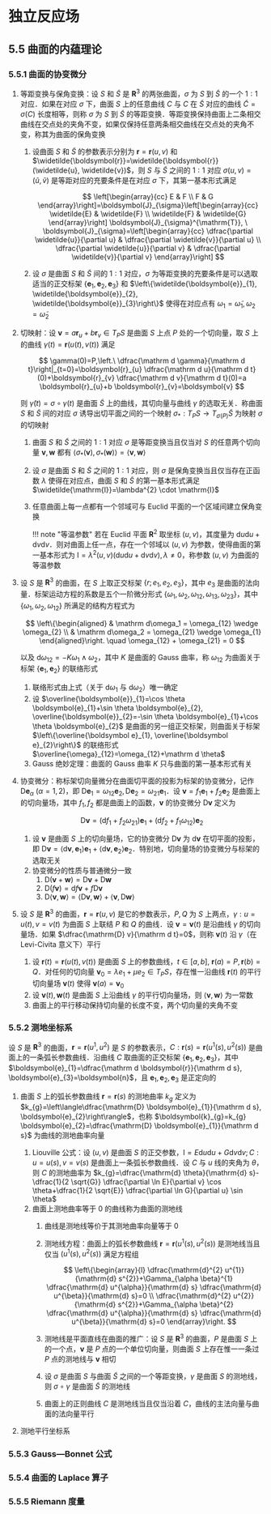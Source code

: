# 独立反应场

## 5.5 曲面的内蕴理论
### 5.5.1 曲面的协变微分
1. 等距变换与保角变换：设 $S$ 和 $\widetilde{S}$ 是 $\mathbf{R}^{3}$ 的两张曲面，$\sigma$ 为 $S$ 到 $\widetilde{S}$ 的一个 $1: 1$ 对应．如果在对应 $\sigma$ 下，曲面 $S$ 上的任意曲线 $C$ 与 $C$ 在 $\widetilde{S}$ 对应的曲线 $\widetilde{C}=\sigma(C)$ 长度相等，则称 $\sigma$ 为 $S$ 到 $\widetilde{S}$ 的等距变换．等距变换保持曲面上二条相交曲线在交点处的夹角不变，如果仅保持任意两条相交曲线在交点处的夹角不变，称其为曲面的保角变换
    1. 设曲面 $S$ 和 $\widetilde{S}$ 的参数表示分别为 $\boldsymbol{r}=\boldsymbol{r}(u, v)$ 和 $\widetilde{\boldsymbol{r}}=\widetilde{\boldsymbol{r}}(\widetilde{u}, \widetilde{v})$，则 $S$ 与 $\widetilde{S}$ 之间的 $1: 1$ 对应 $\sigma(u, v)=(\widetilde{u}, \widetilde{v})$ 是等距对应的充要条件是在对应 $\sigma$ 下，其第一基本形式满足

        $$
        \left[\begin{array}{cc}
        E & F \\
        F & G
        \end{array}\right]=\boldsymbol{J}_{\sigma}\left[\begin{array}{cc}
        \widetilde{E} & \widetilde{F} \\
        \widetilde{F} & \widetilde{G}
        \end{array}\right] \boldsymbol{J}_{\sigma}^{\mathrm{T}}, \ \boldsymbol{J}_{\sigma}=\left[\begin{array}{cc}
        \dfrac{\partial \widetilde{u}}{\partial u} & \dfrac{\partial \widetilde{v}}{\partial u} \\
        \dfrac{\partial \widetilde{u}}{\partial v} & \dfrac{\partial \widetilde{v}}{\partial v}
        \end{array}\right]
        $$

    2. 设 $\sigma$ 是曲面 $S$ 和 $\widetilde{S}$ 间的 $1: 1$ 对应，$\sigma$ 为等距变换的充要条件是可以选取适当的正交标架 $\left\{\boldsymbol{e}_{1}, \boldsymbol{e}_{2}, \boldsymbol{e}_{3}\right\}$ 和 $\left\{\widetilde{\boldsymbol{e}}_{1}, \widetilde{\boldsymbol{e}}_{2}, \widetilde{\boldsymbol{e}}_{3}\right\}$ 使得在对应点有 $\omega_{1}=\widetilde{\omega}_{1}, \omega_{2}=\widetilde{\omega}_{2}$

2. 切映射：设 $\boldsymbol v=a \boldsymbol r_{u}+b \boldsymbol r_{v} \in T_{P} S$ 是曲面 $S$ 上点 $P$ 处的一个切向量，取 $S$ 上的曲线 $\gamma(t)=\boldsymbol{r}(u(t), v(t))$ 满足

    $$
    \gamma(0)=P,\left.\  \dfrac{\mathrm d \gamma}{\mathrm d t}\right|_{t=0}=\boldsymbol{r}_{u} \dfrac{\mathrm d u}{\mathrm d t}(0)+\boldsymbol{r}_{v} \dfrac{\mathrm d v}{\mathrm d t}(0)=a \boldsymbol{r}_{u}+b \boldsymbol{r}_{v}=\boldsymbol{v}
    $$

    则 $\widetilde{\gamma}(t)=\sigma \circ \gamma(t)$ 是曲面 $\widetilde{S}$ 上的曲线，其切向量与曲线 $\gamma$ 的选取无关．称曲面 $S$ 和 $\widetilde{S}$ 间的对应 $\sigma$ 诱导出切平面之间的一个映射 $\sigma_{*}: T_{P} S \to T_{\sigma(P)} \widetilde{S}$ 为映射 $\sigma$ 的切映射

    1. 曲面 $S$ 和 $\widetilde{S}$ 之间的 $1: 1$ 对应 $\sigma$ 是等距变换当且仅当对 $S$ 的任意两个切向量 $\boldsymbol{v}, \boldsymbol{w}$ 都有 $\left\langle\sigma_{*}(\boldsymbol{v}), \sigma_{*}(\boldsymbol{w})\right\rangle=\langle\boldsymbol{v}, \boldsymbol{w}\rangle$
    2. 设 $\sigma$ 是曲面 $S$ 和 $\widetilde{S}$ 之间的 $1: 1$ 对应，则 $\sigma$ 是保角变换当且仅当存在正函数 $\lambda$ 使得在对应点，曲面 $S$ 和 $\widetilde{S}$ 的第一基本形式满足 $\widetilde{\mathrm{I}}=\lambda^{2} \cdot \mathrm{I}$
    3. 任意曲面上每一点都有一个邻域可与 $\text{Euclid}$ 平面的一个区域间建立保角变换

        !!! note "等温参数"
            若在 $\text{Euclid}$ 平面 $\mathbf{R}^{2}$ 取坐标 $(u, v)$，其度量为 $\mathrm d u \mathrm d u+ \mathrm d v \mathrm d v$．则对曲面上任一点，存在一个邻域以 $(u, v)$ 为参数，使得曲面的第一基本形式为 $\mathrm{I}=\lambda^{2}(u, v)(\mathrm d u \mathrm d u+\mathrm d v \mathrm d v), \lambda \neq 0$，称参数 $(u, v)$ 为曲面的等温参数

3. 设 $S$ 是 $\mathbf{R}^{3}$ 的曲面，在 $S$ 上取正交标架 $\left\{r ; e_{1}, e_{2}, e_{3}\right\}$，其中 $e_{3}$ 是曲面的法向量．标架运动方程的系数是五个一阶微分形式 $\left\{\omega_{1}, \omega_{2}, \omega_{12}, \omega_{13}, \omega_{23}\right\}$，其中 $\left\{\omega_{1}, \omega_{2}, \omega_{12}\right\}$ 所满足的结构方程式为

    $$
    \left\{\begin{aligned}
    & \mathrm d\omega_1 = \omega_{12} \wedge \omega_{2}  \\
    & \mathrm d\omega_2 = \omega_{21} \wedge \omega_{1}
    \end{aligned}\right.
    \quad
    \omega_{12} + \omega_{21} = 0
    $$

    以及 $\mathrm d \omega_{12}=-K \omega_{1} \wedge \omega_{2}$，其中 $K$ 是曲面的 $\text{Gauss}$ 曲率，称 $\omega_{12}$ 为曲面关于标架 $\left\{\boldsymbol{e}_{1}, \boldsymbol{e}_{2}\right\}$ 的联络形式

    1. 联络形式由上式（关于 $\mathrm d\omega_1$ 与 $\mathrm d\omega_2$）唯一确定
    2. 设 $\overline{\boldsymbol{e}}_{1}=\cos \theta \boldsymbol{e}_{1}+\sin \theta \boldsymbol{e}_{2}, \overline{\boldsymbol{e}}_{2}=-\sin \theta \boldsymbol{e}_{1}+\cos \theta \boldsymbol{e}_{2}$ 是曲面的另一组正交标架，则曲面关于标架 $\left\{\overline{\boldsymbol e}_{1}, \overline{\boldsymbol e}_{2}\right\}$ 的联络形式 $\overline{\omega}_{12}=\omega_{12}+\mathrm d \theta$
    3. $\text{Gauss}$ 绝妙定理：曲面的 $\text{Gauss}$ 曲率 $K$ 只与曲面的第一基本形式有关

4. 协变微分：称标架切向量微分在曲面切平面的投影为标架的协变微分，记作 $\mathrm{D} \boldsymbol{e}_{\alpha} \ (\alpha=1,2)$，即 $\mathrm{D} \boldsymbol{e}_{1}=\omega_{12} \boldsymbol{e}_{2}, \mathrm{D} \boldsymbol{e}_{2}=\omega_{21} \boldsymbol{e}_{1}$．设 $\boldsymbol{v}=f_{1} \boldsymbol{e}_{1}+f_{2} \boldsymbol{e}_{2}$ 是曲面上的切向量场，其中 $f_{1}, f_{2}$ 都是曲面上的函数，$\boldsymbol v$ 的协变微分 $\mathrm{D} \boldsymbol v$ 定义为

    $$
    \mathrm{D} \boldsymbol{v}=\left(\mathrm d f_{1}+f_{2} \omega_{21}\right) \boldsymbol{e}_{1}+\left(\mathrm d f_{2}+f_{1} \omega_{12}\right) \boldsymbol{e}_{2}
    $$

    1. 设 $\boldsymbol v$ 是曲面 $S$ 上的切向量场，它的协变微分 $\mathrm{D} \boldsymbol{v}$ 为 $\mathrm d \boldsymbol{v}$ 在切平面的投影，即 $\mathrm{D} \boldsymbol{v}=\left\langle \mathrm d \boldsymbol{v}, \boldsymbol{e}_{1}\right\rangle \boldsymbol{e}_{1}+\left\langle \mathrm d \boldsymbol{v}, \boldsymbol{e}_{2}\right\rangle \boldsymbol{e}_{2}$．特别地，切向量场的协变微分与标架的选取无关
    2. 协变微分的性质与普通微分一致
        1. $\mathrm{D}(\boldsymbol{v}+\boldsymbol{w})=\mathrm{D} \boldsymbol{v}+\mathrm{D} \boldsymbol{w}$
        2. $\mathrm{D}(f \boldsymbol v)=\mathrm d f \boldsymbol v+f \mathrm{D} \boldsymbol v$
        3. $\mathrm{D}\langle\boldsymbol{v}, \boldsymbol{w}\rangle=\langle \mathrm{D} \boldsymbol{v}, \boldsymbol{w}\rangle+\langle\boldsymbol{v}, \mathrm{D} \boldsymbol{w}\rangle$

5. 设 $S$ 是 $\mathbf{R}^{3}$ 的曲面，$\boldsymbol{r}=\boldsymbol{r}(u, v)$ 是它的参数表示，$P, Q$ 为 $S$ 上两点，$\gamma: u=u(t), v=v(t)$ 为曲面 $S$ 上联结 $P$ 和 $Q$ 的曲线．设 $\boldsymbol{v}=\boldsymbol{v}(t)$ 是沿曲线 $\gamma$ 的切向量场．如果 $\dfrac{\mathrm{D} v}{\mathrm d t}=0$，则称 $\boldsymbol{v}(t)$ 沿 $\gamma$（在 $\text{Levi-Civita}$ 意义下）平行
    1. 设 $\boldsymbol{r}(t)=\boldsymbol{r}(u(t), v(t))$ 是曲面 $S$ 上的参数曲线，$t \in[a, b]$, $\boldsymbol{r}(a)=P, \boldsymbol{r}(b)=Q$．对任何的切向量 $\boldsymbol{v}_{0}=\lambda e_{1}+\mu e_{2} \in T_{P} S$，存在惟一沿曲线 $\boldsymbol{r}(t)$ 的平行切向量场 $\boldsymbol{v}(t)$ 使得 $\boldsymbol{v}(a)=\boldsymbol{v}_{0}$
    2. 设 $\boldsymbol{v}(t), \boldsymbol{w}(t)$ 是曲面 $S$ 上沿曲线 $\gamma$ 的平行切向量场，则 $\langle\boldsymbol{v}, \boldsymbol{w}\rangle$ 为一常数
    3. 曲面上的平行移动保持切向量的长度不变，两个切向量的夹角不变

### 5.5.2 测地坐标系
设 $S$ 是 $\mathbf{R}^{3}$ 的曲面，$\boldsymbol{r}=\boldsymbol{r}\left(u^{1}, u^{2}\right)$ 是 $S$ 的参数表示，$C: \boldsymbol{r}(s)= \boldsymbol{r}\left(u^{1}(s), u^{2}(s)\right)$ 是曲面上的一条弧长参数曲线．沿曲线 $C$ 取曲面的正交标架 $\left\{\boldsymbol{e}_{1}, \boldsymbol{e}_{2}, \boldsymbol{e}_{3}\right\}$，其中 $\boldsymbol{e}_{1}=\dfrac{\mathrm d \boldsymbol{r}}{\mathrm d s}, \boldsymbol{e}_{3}=\boldsymbol{n}$，且 $\boldsymbol{e}_{1}, \boldsymbol{e}_{2}, \boldsymbol{e}_{3}$ 是正定向的

1. 曲面 $S$ 上的弧长参数曲线 $\boldsymbol{r}=\boldsymbol{r}(s)$ 的测地曲率 $k_{g}$ 定义为 $k_{g}=\left\langle\dfrac{\mathrm{D} \boldsymbol{e}_{1}}{\mathrm d s}, \boldsymbol{e}_{2}\right\rangle$，也称 $\boldsymbol{k}_{g}=k_{g} \boldsymbol{e}_{2}=\dfrac{\mathrm{D} \boldsymbol{e}_{1}}{\mathrm d s}$ 为曲线的测地曲率向量
    1. $\text{Liouville}$ 公式：设 $(u, v)$ 是曲面 $S$ 的正交参数，$\mathrm{I}=E \mathrm{d} u \mathrm{d} u+ G \mathrm{d} v \mathrm{d} v ; C: u=u(s), v=v(s)$ 是曲面上一条弧长参数曲线．设 $C$ 与 $u$ 线的夹角为 $\theta$，则 $C$ 的测地曲率为 $k_{g}=\dfrac{\mathrm{d} \theta}{\mathrm{d} s}-\dfrac{1}{2 \sqrt{G}} \dfrac{\partial \ln E}{\partial v} \cos \theta+\dfrac{1}{2 \sqrt{E}} \dfrac{\partial \ln G}{\partial u} \sin \theta$
    2. 曲面上测地曲率等于 $0$ 的曲线称为曲面的测地线
        1. 曲线是测地线等价于其测地曲率向量等于 $0$
        2. 测地线方程：曲面上的弧长参数曲线 $\boldsymbol{r}=\boldsymbol{r}\left(u^{1}(s), u^{2}(s)\right)$ 是测地线当且仅当 $\left(u^{1}(s), u^{2}(s)\right)$ 满足方程组

            $$
            \left\{\begin{array}{l}
            \dfrac{\mathrm{d}^{2} u^{1}}{\mathrm{d} s^{2}}+\Gamma_{\alpha \beta}^{1} \dfrac{\mathrm{d} u^{\alpha}}{\mathrm{d} s} \dfrac{\mathrm{d} u^{\beta}}{\mathrm{d} s}=0 \\
            \dfrac{\mathrm{d}^{2} u^{2}}{\mathrm{d} s^{2}}+\Gamma_{\alpha \beta}^{2} \dfrac{\mathrm{d} u^{\alpha}}{\mathrm{d} s} \dfrac{\mathrm{d} u^{\beta}}{\mathrm{d} s}=0
            \end{array}\right.
            $$

        3. 测地线是平面直线在曲面的推广：设 $S$ 是 $\mathbf{R}^{3}$ 的曲面，$P$ 是曲面 $S$ 上的一个点，$\boldsymbol v$ 是 $P$ 点的一个单位切向量，则曲面 $S$ 上存在惟一一条过 $P$ 点的测地线与 $\boldsymbol v$ 相切
        4. 设 $\sigma$ 是曲面 $S$ 与曲面 $\widetilde{S}$ 之间的一个等距变换，$\gamma$ 是曲面 $S$ 的测地线，则 $\sigma \circ \gamma$ 是曲面 $\widetilde{S}$ 的测地线
        5. 曲面上的正则曲线 $C$ 是测地线当且仅当沿着 $C$，曲线的主法向量与曲面的法向量平行

2. 测地平行坐标系

### 5.5.3 Gauss—Bonnet 公式

### 5.5.4 曲面的 Laplace 算子

### 5.5.5 Riemann 度量
